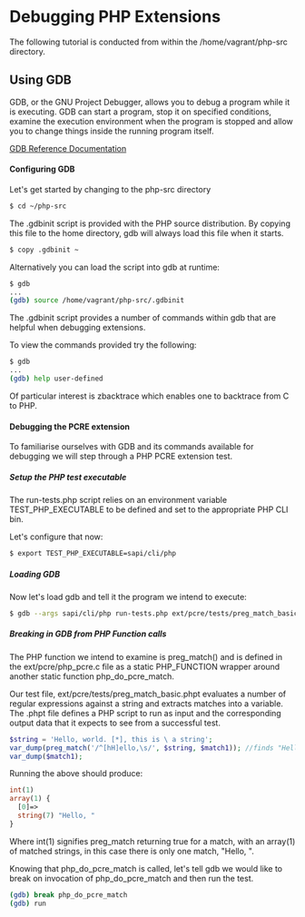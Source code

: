 Debugging PHP Extensions
========================

The following tutorial is conducted from within the /home/vagrant/php-src directory.

Using GDB
---------

GDB, or the GNU Project Debugger, allows you to debug a program while it is executing. GDB can start a program, stop it on specified conditions, examine the execution environment when the program is stopped and allow you to change things inside the running program itself.

[GDB Reference Documentation](https://sourceware.org/gdb/current/onlinedocs/gdb/)

#### Configuring GDB

Let's get started by changing to the php-src directory

```sh
$ cd ~/php-src
```

The .gdbinit script is provided with the PHP source distribution. By copying this file to the home directory, gdb will always load this file when it starts.

```sh
$ copy .gdbinit ~
```

Alternatively you can load the script into gdb at runtime:

```sh
$ gdb
...
(gdb) source /home/vagrant/php-src/.gdbinit
```

The .gdbinit script provides a number of commands within gdb that are helpful when debugging extensions.

To view the commands provided try the following:

```sh
$ gdb
...
(gdb) help user-defined
```

Of particular interest is zbacktrace which enables one to backtrace from C to PHP.

#### Debugging the PCRE extension

To familiarise ourselves with GDB and its commands available for debugging we will step through a PHP PCRE extension test.

##### Setup the PHP test executable

The run-tests.php script relies on an environment variable TEST_PHP_EXECUTABLE to be defined and set to the appropriate PHP CLI bin. 

Let's configure that now:

```sh
$ export TEST_PHP_EXECUTABLE=sapi/cli/php
```

##### Loading GDB

Now let's load gdb and tell it the program we intend to execute:

```sh
$ gdb --args sapi/cli/php run-tests.php ext/pcre/tests/preg_match_basic.phpt
```

##### Breaking in GDB from PHP Function calls

The PHP function we intend to examine is preg_match() and is defined in the ext/pcre/php_pcre.c file as a static PHP_FUNCTION wrapper around another static function php_do_pcre_match.

Our test file, ext/pcre/tests/preg_match_basic.phpt evaluates a number of regular expressions against a string and extracts matches into a variable. The .phpt file defines a PHP script to run as input and the corresponding output data that it expects to see from a successful test.

```php
$string = 'Hello, world. [*], this is \ a string';
var_dump(preg_match('/^[hH]ello,\s/', $string, $match1)); //finds "Hello, "
var_dump($match1);
```

Running the above should produce:

```php
int(1)
array(1) {
  [0]=>
  string(7) "Hello, "
}
```

Where int(1) signifies preg_match returning true for a match, with an array(1) of matched strings, in this case there is only one match, "Hello, ".

Knowing that php_do_pcre_match is called, let's tell gdb we would like to break on invocation of php_do_pcre_match and then run the test.

```sh
(gdb) break php_do_pcre_match
(gdb) run

```


